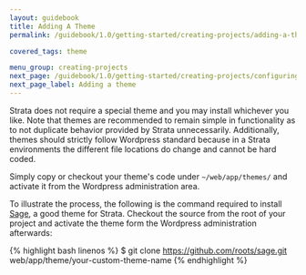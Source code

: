 ```yaml
---
layout: guidebook
title: Adding A Theme
permalink: /guidebook/1.0/getting-started/creating-projects/adding-a-theme/

covered_tags: theme

menu_group: creating-projects
next_page: /guidebook/1.0/getting-started/creating-projects/configuring-for-installation/
next_page_label: Adding a theme
---
```


Strata does not require a special theme and you may install whichever you like. Note that themes are recommended to remain simple in functionality as to not duplicate behavior provided by Strata unnecessarily. Additionally, themes should strictly follow Wordpress standard because in a Strata environments the different file locations do change and cannot be hard coded.

Simply copy or checkout your theme's code under `~/web/app/themes/` and activate it from the Wordpress administration area.

To illustrate the process, the following is the command required to install [Sage](https://roots.io/sage/), a good theme for Strata. Checkout the source from the root of your project and activate the theme form the Wordpress administration afterwards:

{% highlight bash linenos %}
$ git clone https://github.com/roots/sage.git web/app/theme/your-custom-theme-name
{% endhighlight %}
